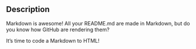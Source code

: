 ## Description
Markdown is awesome! All your README.md are made in Markdown, but do you know how GitHub are rendering them?

It’s time to code a Markdown to HTML!
